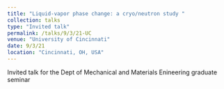 ```yaml
---
title: "Liquid-vapor phase change: a cryo/neutron study "
collection: talks
type: "Invited talk"
permalink: /talks/9/3/21-UC
venue: "University of Cincinnati"
date: 9/3/21
location: "Cincinnati, OH, USA"
---
```


Invited talk for the Dept of Mechanical and Materials Enineering graduate seminar
